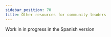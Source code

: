 ```yaml
---
sidebar_position: 70
title: Other resources for community leaders
---
```


Work in in progress in the Spanish version